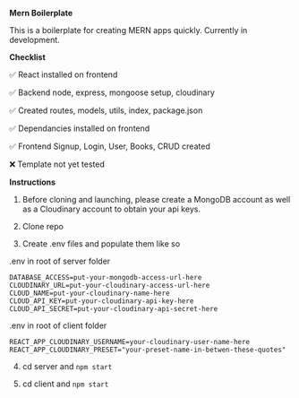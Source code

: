**Mern Boilerplate**

This is a boilerplate for creating MERN apps quickly.
Currently in development.

**Checklist**

✅ React installed on frontend

✅ Backend node, express, mongoose setup, cloudinary

✅ Created routes, models, utils, index, package.json

✅ Dependancies installed on frontend

✅  Frontend Signup, Login, User, Books, CRUD created

❌ Template not yet tested

**Instructions**

1. Before cloning and launching, please create a MongoDB account as well as a Cloudinary account to obtain your api keys.

2. Clone repo

3. Create .env files and populate them like so

.env in root of server folder

```
DATABASE_ACCESS=put-your-mongodb-access-url-here
CLOUDINARY_URL=put-your-cloudinary-access-url-here
CLOUD_NAME=put-your-cloudinary-name-here
CLOUD_API_KEY=put-your-cloudinary-api-key-here
CLOUD_API_SECRET=put-your-cloudinary-api-secret-here
```

.env in root of client folder

```
REACT_APP_CLOUDINARY_USERNAME=your-cloudinary-user-name-here
REACT_APP_CLOUDINARY_PRESET="your-preset-name-in-betwen-these-quotes"
```

4. cd server and <code>npm start</code>

5. cd client and <code>npm start</code>